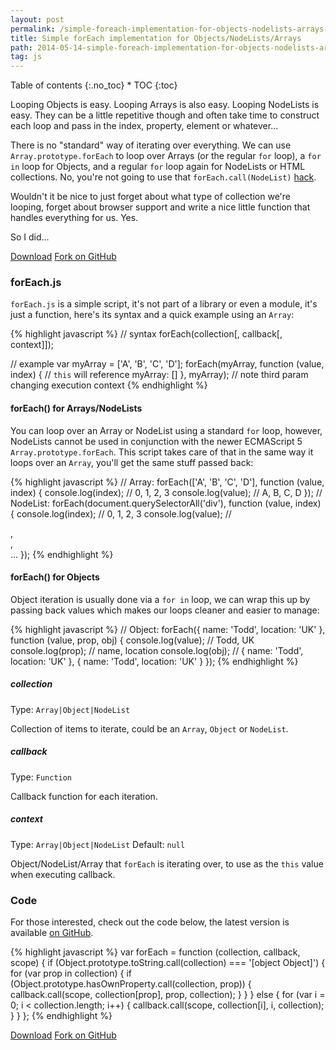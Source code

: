 ```yaml
---
layout: post
permalink: /simple-foreach-implementation-for-objects-nodelists-arrays-with-automatic-type-looping/
title: Simple forEach implementation for Objects/NodeLists/Arrays
path: 2014-05-14-simple-foreach-implementation-for-objects-nodelists-arrays-with-automatic-type-looping.md
tag: js
---
```


<div class="toc" markdown="1">
<span class="gamma">Table of contents</span>
{:.no_toc}
* TOC
{:toc}
</div>

Looping Objects is easy. Looping Arrays is also easy. Looping NodeLists is easy. They can be a little repetitive though and often take time to construct each loop and pass in the index, property, element or whatever...

There is no "standard" way of iterating over everything. We can use `Array.prototype.forEach` to loop over Arrays (or the regular `for` loop), a `for in` loop for Objects, and a regular `for` loop again for NodeLists or HTML collections. No, you're not going to use that `forEach.call(NodeList)` [hack](//toddmotto.com/ditch-the-array-foreach-call-nodelist-hack).

Wouldn't it be nice to just forget about what type of collection we're looping, forget about browser support and write a nice little function that handles everything for us. Yes.

So I did...

<div class="download-box">
  <a href="//github.com/toddmotto/foreach/archive/master.zip" onclick="_gaq.push(['_trackEvent', 'Click', 'Download foreach', 'Download foreach']);">Download</a>
  <a href="//github.com/toddmotto/foreach" onclick="_gaq.push(['_trackEvent', 'Click', 'Fork foreach', 'foreach Fork']);">Fork on GitHub</a>
</div>

### forEach.js

`forEach.js` is a simple script, it's not part of a library or even a module, it's just a function, here's its syntax and a quick example using an `Array`:

{% highlight javascript %}
// syntax
forEach(collection[, callback[, context]]);

// example
var myArray = ['A', 'B', 'C', 'D'];
forEach(myArray, function (value, index) {
	// `this` will reference myArray: []
}, myArray); // note third param changing execution context
{% endhighlight %}

#### forEach() for Arrays/NodeLists
You can loop over an Array or NodeList using a standard `for` loop, however, NodeLists cannot be used in conjunction with the newer ECMAScript 5 `Array.prototype.forEach`. This script takes care of that in the same way it loops over an `Array`, you'll get the same stuff passed back:

{% highlight javascript %}
// Array:
forEach(['A', 'B', 'C', 'D'], function (value, index) {
	console.log(index); // 0, 1, 2, 3
	console.log(value); // A, B, C, D
});
// NodeList:
forEach(document.querySelectorAll('div'), function (value, index) {
	console.log(index); // 0, 1, 2, 3
	console.log(value); // <div>, <div>, <div>...
});
{% endhighlight %}

#### forEach() for Objects
Object iteration is usually done via a `for in` loop, we can wrap this up by passing back values which makes our loops cleaner and easier to manage:

{% highlight javascript %}
// Object:
forEach({ name: 'Todd', location: 'UK' }, function (value, prop, obj) {
	console.log(value); // Todd, UK
	console.log(prop); // name, location
  console.log(obj); // { name: 'Todd', location: 'UK' }, { name: 'Todd', location: 'UK' }
});
{% endhighlight %}

##### collection
Type: `Array|Object|NodeList`

Collection of items to iterate, could be an `Array`, `Object` or `NodeList`.

##### callback
Type: `Function`

Callback function for each iteration.

##### context
Type: `Array|Object|NodeList` Default: `null`

Object/NodeList/Array that `forEach` is iterating over, to use as the `this` value when executing callback.

### Code
For those interested, check out the code below, the latest version is available [on GitHub](//github.com/toddmotto/foreach).


{% highlight javascript %}
var forEach = function (collection, callback, scope) {
  if (Object.prototype.toString.call(collection) === '[object Object]') {
    for (var prop in collection) {
      if (Object.prototype.hasOwnProperty.call(collection, prop)) {
        callback.call(scope, collection[prop], prop, collection);
      }
    }
  } else {
    for (var i = 0; i < collection.length; i++) {
      callback.call(scope, collection[i], i, collection);
    }
  }
};
{% endhighlight %}

<div class="download-box">
  <a href="//github.com/toddmotto/foreach/archive/master.zip" onclick="_gaq.push(['_trackEvent', 'Click', 'Download foreach', 'Download foreach']);">Download</a>
  <a href="//github.com/toddmotto/foreach" onclick="_gaq.push(['_trackEvent', 'Click', 'Fork foreach', 'foreach Fork']);">Fork on GitHub</a>
</div>
